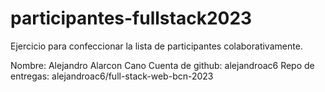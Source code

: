 # participantes-fullstack2023
Ejercicio para confeccionar la lista de participantes colaborativamente.

Nombre: Alejandro Alarcon Cano
Cuenta de github: alejandroac6
Repo de entregas: alejandroac6/full-stack-web-bcn-2023
